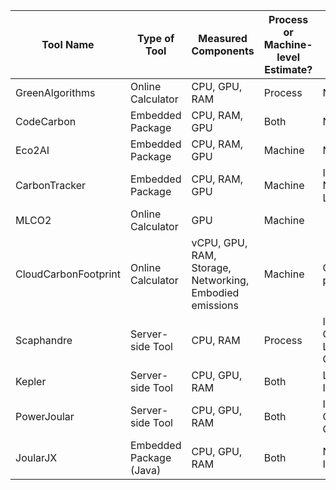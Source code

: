 | Tool Name | Type of Tool | Measured Components | Process or Machine-level Estimate? | Limitations | Carbon footprint or Energy Evaluated? | Github Link | How to Cite |
|---|---|---|---|---|---|---|---|
| GreenAlgorithms | Online Calculator | CPU, GPU, RAM | Process | N/A | Carbon Footprint | https://github.com/GreenAlgorithms/green-algorithms-tool |  https://doi.org/10.1002/advs.202100707 |
| CodeCarbon | Embedded Package | CPU, RAM, GPU | Both | Nvidia GPU | Carbon Footprint | https://github.com/mlco2/codecarbon | N/A (cite website) |
| Eco2AI | Embedded Package | CPU, RAM, GPU | Machine | Nvidia GPU | Carbon Footprint | https://github.com/sb-ai-lab/Eco2AI | https://arxiv.org/abs/2208.00406 |
| CarbonTracker | Embedded Package | CPU, RAM, GPU | Machine | Intel CPU, Nvidia GPU, Linux/mac OS | Carbon Footprint | https://github.com/lfwa/carbontracker | https://arxiv.org/abs/2007.03051 |
| MLCO2 | Online Calculator | GPU | Machine | | Carbon Footprint | https://mlco2.github.io/impact/#compute | https://arxiv.org/abs/1910.09700 |
| CloudCarbonFootprint | Online Calculator | vCPU, GPU, RAM, Storage, Networking, Embodied emissions | Machine | Cloud providers only | Carbon Footprint | https://github.com/cloud-carbon-footprint/cloud-carbon-footprint | [https://www.asrjetsjournal.org/index.php<br>/American_Scientific_Journal/article/view/11484](https://www.asrjetsjournal.org/index.php/American_Scientific_Journal/article/view/11484) |
| Scaphandre | Server-side Tool | CPU, RAM | Process | Intel/AMD CPU, Linux/Windows OS | Energy | https://github.com/hubblo-org/scaphandre | N/A |
| Kepler | Server-side Tool | CPU, GPU, RAM | Both | Linux OS, Intel/AMD CPU | Energy | https://github.com/sustainable-computing-io/kepler | N/A |
| PowerJoular | Server-side Tool | CPU, GPU, RAM | Both | Intel/AMD CPU, Nvidia GPU, Linux OS | Energy | https://github.com/joular/powerjoular | https://ieeexplore.ieee.org/document/9826760 |
| JoularJX | Embedded Package (Java) | CPU, GPU, RAM | Both | Nvidia GPU, Intel/AMD CPU | Energy | https://github.com/joular/joularjx | https://ieeexplore.ieee.org/document/9826760 |
